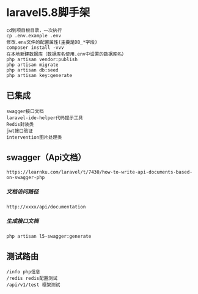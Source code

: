 # laravel5.8脚手架

    cd到项目根目录，一次执行
    cp .env.example .env
    修改.env文件的配置属性(主要是DB_*字段)
    composer install -vvv
    在本地新建数据库（数据库名使用.env中设置的数据库名）
    php artisan vendor:publish
    php artisan migrate
    php artisan db:seed
    php artisan key:generate
    
## 已集成
    swagger接口文档
    laravel-ide-helper代码提示工具
    Redis封装类
    jwt接口验证
    intervention图片处理类
    
## swagger（Api文档）
    https://learnku.com/laravel/t/7430/how-to-write-api-documents-based-on-swagger-php
##### 文档访问路径
    http://xxxx/api/documentation
##### 生成接口文档
    php artisan l5-swagger:generate
    
## 测试路由
    /info php信息
    /redis redis配置测试
    /api/v1/test 框架测试